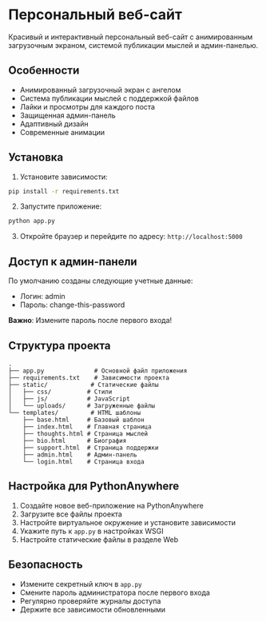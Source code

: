 # Персональный веб-сайт

Красивый и интерактивный персональный веб-сайт с анимированным загрузочным экраном, системой публикации мыслей и админ-панелью.

## Особенности

- Анимированный загрузочный экран с ангелом
- Система публикации мыслей с поддержкой файлов
- Лайки и просмотры для каждого поста
- Защищенная админ-панель
- Адаптивный дизайн
- Современные анимации

## Установка

1. Установите зависимости:
```bash
pip install -r requirements.txt
```

2. Запустите приложение:
```bash
python app.py
```

3. Откройте браузер и перейдите по адресу: `http://localhost:5000`

## Доступ к админ-панели

По умолчанию созданы следующие учетные данные:
- Логин: admin
- Пароль: change-this-password

**Важно**: Измените пароль после первого входа!

## Структура проекта

```
.
├── app.py              # Основной файл приложения
├── requirements.txt    # Зависимости проекта
├── static/            # Статические файлы
│   ├── css/          # Стили
│   ├── js/           # JavaScript
│   └── uploads/      # Загруженные файлы
└── templates/         # HTML шаблоны
    ├── base.html     # Базовый шаблон
    ├── index.html    # Главная страница
    ├── thoughts.html # Страница мыслей
    ├── bio.html      # Биография
    ├── support.html  # Страница поддержки
    ├── admin.html    # Админ-панель
    └── login.html    # Страница входа
```

## Настройка для PythonAnywhere

1. Создайте новое веб-приложение на PythonAnywhere
2. Загрузите все файлы проекта
3. Настройте виртуальное окружение и установите зависимости
4. Укажите путь к `app.py` в настройках WSGI
5. Настройте статические файлы в разделе Web

## Безопасность

- Измените секретный ключ в `app.py`
- Смените пароль администратора после первого входа
- Регулярно проверяйте журналы доступа
- Держите все зависимости обновленными
